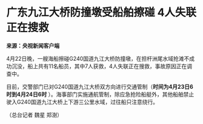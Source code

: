 # 广东九江大桥防撞墩受船舶擦碰 4人失联正在搜救

**来源：央视新闻客户端**

4月22日晚，一艘海船擦碰G240国道九江大桥防撞墩，在担杆洲尾水域抢滩不成功沉没，船上共有11名船员，其中7人获救，4人失联正在搜救，事故原因正在调查中。

目前，交警部门已对G240国道九江大桥双方向进行交通管制（**时间为4月23日6时到4月24日6时**
）。海事部门实施通航管制，除应急抢险船艇外，其他船舶禁止驶入G240国道九江大桥上下游三公里水域，过往船只注意绕行。

（总台记者 魏星 郑澍）

